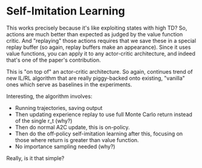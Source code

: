 # Self-Imitation Learning

This works precisely because it's like exploiting states with high TD? So,
actions are much better than expected as judged by the value function critic.
And "replaying" those actions requires that we save these in a special replay
buffer (so again, replay buffers make an appearance).  Since it uses value
functions, you can apply it to any actor-critic architecture, and indeed that's
one of the paper's contribution.

This is "on top of" an actor-critic architecture. So again, continues trend of
new IL/RL algorithm that are really piggy-backed onto existing, "vanilla" ones
which serve as baselines in the experiments.

Interesting, the algorithm involves:

- Running trajectories, saving output 
- Then updating experience replay to use full Monte Carlo return instead of the
  single r_t (why?)
- Then do normal A2C update, this is on-policy.
- Then do the off-policy self-imitation learning after this, focusing on those
  where return is greater than value function.
- No importance sampling needed (why?)

Really, is it that simple?

